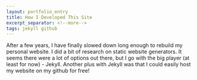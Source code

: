```yaml
---
layout: portfolio_entry
title: How I Developed This Site
excerpt_separator: <!--more-->
tags: jekyll github
---
```


After a few years, I have finally slowed down long enough to rebuild my personal website. I did a bit of research on static website generators. It seems there were a lot of options out there, but I go with the big player (at least for now) - Jekyll. Another plus with Jekyll was that I could easily host my website on my github for free!

